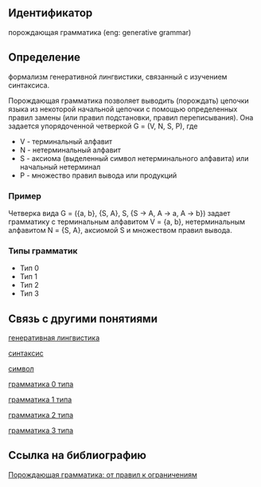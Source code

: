 ## Идентификатор

порождающая грамматика (eng: generative grammar)

## Определение

формализм генеративной лингвистики, связанный с изучением синтаксиса.

Порождающая грамматика позволяет выводить (порождать) цепочки языка из некоторой начальной цепочки с помощью определенных правил замены (или правил подстановки, правил переписывания). Она задается упорядоченной четверкой G = (V, N, S, P), где
* V - терминальный алфавит
* N - нетерминальный алфавит
* S - аксиома (выделенный символ нетерминального алфавита) или начальный нетерминал
* P - множество правил вывода или продукций

### Пример

Четверка вида G = ({a, b}, {S, A}, S, {S -> A, A -> a, A -> b}) задает грамматику с терминальным алфавитом V = {a, b}, нетерминальным алфавитом N = {S, A}, аксиомой S и множеством правил вывода. 

### Типы грамматик

* Тип 0
* Тип 1
* Тип 2
* Тип 3

## Связь с другими понятиями

[генеративная лингвистика](https://github.com/Dememedp/yapis-course/blob/main/concept/Generative_Linguistics.md)

[синтаксис](https://github.com/Dememedp/yapis-course/blob/main/concept/Syntax.md)

[символ](https://github.com/Dememedp/yapis-course/blob/main/concept/Symbol.md)

[грамматика 0 типа](https://github.com/Dememedp/yapis-course/blob/main/concept/Type_0_Grammar.md)

[грамматика 1 типа](https://github.com/Dememedp/yapis-course/blob/main/concept/Type_1_Grammar.md)

[грамматика 2 типа](https://github.com/Dememedp/yapis-course/blob/main/concept/Type_2_Grammar.md)

[грамматика 3 типа](https://github.com/Dememedp/yapis-course/blob/main/concept/Type_3_Grammar.md)

## Ссылка на библиографию

[Порождающая грамматика: от правил к ограничениям]()

